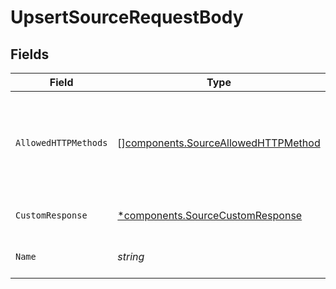 # UpsertSourceRequestBody


## Fields

| Field                                                                                      | Type                                                                                       | Required                                                                                   | Description                                                                                |
| ------------------------------------------------------------------------------------------ | ------------------------------------------------------------------------------------------ | ------------------------------------------------------------------------------------------ | ------------------------------------------------------------------------------------------ |
| `AllowedHTTPMethods`                                                                       | [][components.SourceAllowedHTTPMethod](../../models/components/sourceallowedhttpmethod.md) | :heavy_minus_sign:                                                                         | List of allowed HTTP methods. Defaults to PUT, POST, PATCH, DELETE.                        |
| `CustomResponse`                                                                           | [*components.SourceCustomResponse](../../models/components/sourcecustomresponse.md)        | :heavy_minus_sign:                                                                         | Custom response object                                                                     |
| `Name`                                                                                     | *string*                                                                                   | :heavy_check_mark:                                                                         | A unique name for the source                                                               |